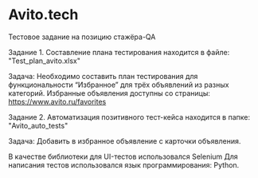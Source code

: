 # Avito.tech

Тестовое задание на позицию стажёра-QA

Задание 1. Составление плана тестирования находится в файле: "Test_plan_avitо.xlsx"

Задача:
Необходимо составить план тестирования для функциональности
“Избранное” для трёх объявлений из разных категорий. Избранные
объявления доступны со страницы: https://www.avito.ru/favorites




Задание 2. Автоматизация позитивного тест-кейса находится в папке: "Avito_auto_tests"

Задача:
Добавить в избранное объявление с карточки объявления.

В качестве библиотеки для UI-тестов использовался Selenium
Для написания тестов использовался язык программирования: Python.
